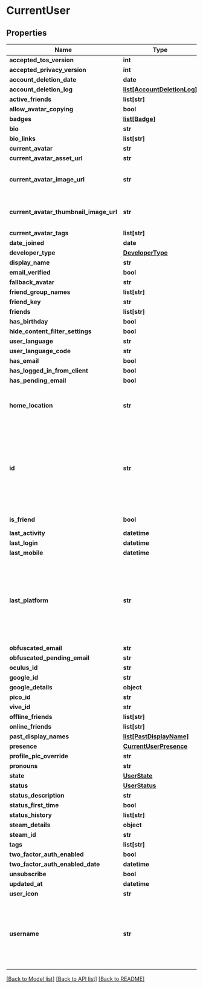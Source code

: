 # CurrentUser


## Properties
Name | Type | Description | Notes
------------ | ------------- | ------------- | -------------
**accepted_tos_version** | **int** |  | 
**accepted_privacy_version** | **int** |  | [optional] 
**account_deletion_date** | **date** |  | [optional] 
**account_deletion_log** | [**list[AccountDeletionLog]**](AccountDeletionLog.md) |   | [optional] 
**active_friends** | **list[str]** |   | [optional] 
**allow_avatar_copying** | **bool** |  | 
**badges** | [**list[Badge]**](Badge.md) |   | [optional] 
**bio** | **str** |  | 
**bio_links** | **list[str]** |   | 
**current_avatar** | **str** |  | 
**current_avatar_asset_url** | **str** |  | 
**current_avatar_image_url** | **str** | When profilePicOverride is not empty, use it instead. | 
**current_avatar_thumbnail_image_url** | **str** | When profilePicOverride is not empty, use it instead. | 
**current_avatar_tags** | **list[str]** |  | 
**date_joined** | **date** |  | 
**developer_type** | [**DeveloperType**](DeveloperType.md) |  | 
**display_name** | **str** |  | 
**email_verified** | **bool** |  | 
**fallback_avatar** | **str** |  | [optional] 
**friend_group_names** | **list[str]** | Always empty array. | 
**friend_key** | **str** |  | 
**friends** | **list[str]** |  | 
**has_birthday** | **bool** |  | 
**hide_content_filter_settings** | **bool** |  | [optional] 
**user_language** | **str** |  | [optional] 
**user_language_code** | **str** |  | [optional] 
**has_email** | **bool** |  | 
**has_logged_in_from_client** | **bool** |  | 
**has_pending_email** | **bool** |  | 
**home_location** | **str** | WorldID be \&quot;offline\&quot; on User profiles if you are not friends with that user. | 
**id** | **str** | A users unique ID, usually in the form of &#x60;usr_c1644b5b-3ca4-45b4-97c6-a2a0de70d469&#x60;. Legacy players can have old IDs in the form of &#x60;8JoV9XEdpo&#x60;. The ID can never be changed. | 
**is_friend** | **bool** |  | [default to False]
**last_activity** | **datetime** |  | [optional] 
**last_login** | **datetime** |  | 
**last_mobile** | **datetime** |  | 
**last_platform** | **str** | This can be &#x60;standalonewindows&#x60; or &#x60;android&#x60;, but can also pretty much be any random Unity verison such as &#x60;2019.2.4-801-Release&#x60; or &#x60;2019.2.2-772-Release&#x60; or even &#x60;unknownplatform&#x60;. | 
**obfuscated_email** | **str** |  | 
**obfuscated_pending_email** | **str** |  | 
**oculus_id** | **str** |  | 
**google_id** | **str** |  | [optional] 
**google_details** | **object** |  | [optional] 
**pico_id** | **str** |  | [optional] 
**vive_id** | **str** |  | [optional] 
**offline_friends** | **list[str]** |  | [optional] 
**online_friends** | **list[str]** |  | [optional] 
**past_display_names** | [**list[PastDisplayName]**](PastDisplayName.md) |   | 
**presence** | [**CurrentUserPresence**](CurrentUserPresence.md) |  | [optional] 
**profile_pic_override** | **str** |  | 
**pronouns** | **str** |  | 
**state** | [**UserState**](UserState.md) |  | 
**status** | [**UserStatus**](UserStatus.md) |  | 
**status_description** | **str** |  | 
**status_first_time** | **bool** |  | 
**status_history** | **list[str]** |  | 
**steam_details** | **object** |  | 
**steam_id** | **str** |  | 
**tags** | **list[str]** |  | 
**two_factor_auth_enabled** | **bool** |  | 
**two_factor_auth_enabled_date** | **datetime** |  | [optional] 
**unsubscribe** | **bool** |  | 
**updated_at** | **datetime** |  | [optional] 
**user_icon** | **str** |  | 
**username** | **str** | -| **DEPRECATED:** VRChat API no longer return usernames of other users. [See issue by Tupper for more information](https://github.com/pypy-vrc/VRCX/issues/429). | [optional] 

[[Back to Model list]](../README.md#documentation-for-models) [[Back to API list]](../README.md#documentation-for-api-endpoints) [[Back to README]](../README.md)


